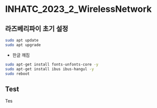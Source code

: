 # INHATC_2023_2_WirelessNetwork

## 라즈베리파이 초기 설정

```bash
sudo apt update
sudo apt upgrade
```

* 한글 깨짐

```bash
sudo apt-get install fonts-unfonts-core -y
sudo apt-get install ibus ibus-hangul -y
sudo reboot
```
## Test

Tes